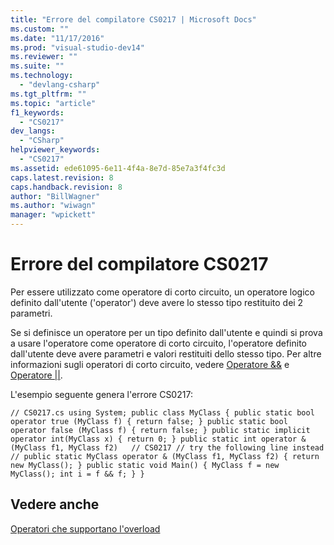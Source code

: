 ```yaml
---
title: "Errore del compilatore CS0217 | Microsoft Docs"
ms.custom: ""
ms.date: "11/17/2016"
ms.prod: "visual-studio-dev14"
ms.reviewer: ""
ms.suite: ""
ms.technology: 
  - "devlang-csharp"
ms.tgt_pltfrm: ""
ms.topic: "article"
f1_keywords: 
  - "CS0217"
dev_langs: 
  - "CSharp"
helpviewer_keywords: 
  - "CS0217"
ms.assetid: ede61095-6e11-4f4a-8e7d-85e7a3f4fc3d
caps.latest.revision: 8
caps.handback.revision: 8
author: "BillWagner"
ms.author: "wiwagn"
manager: "wpickett"
---
```

# Errore del compilatore CS0217
Per essere utilizzato come operatore di corto circuito, un operatore logico definito dall'utente \('operator'\) deve avere lo stesso tipo restituito dei 2 parametri.  
  
 Se si definisce un operatore per un tipo definito dall'utente e quindi si prova a usare l'operatore come operatore di corto circuito, l'operatore definito dall'utente deve avere parametri e valori restituiti dello stesso tipo. Per altre informazioni sugli operatori di corto circuito, vedere [Operatore &&](/dotnet/csharp/language-reference/operators/conditional-and-operator) e [Operatore &#124;&#124;](../Topic/%7C%7C%20Operator%20\(C%23%20Reference\).md).  
  
 L'esempio seguente genera l'errore CS0217:  
  
```  
// CS0217.cs using System; public class MyClass { public static bool operator true (MyClass f) { return false; } public static bool operator false (MyClass f) { return false; } public static implicit operator int(MyClass x) { return 0; } public static int operator & (MyClass f1, MyClass f2)   // CS0217 // try the following line instead // public static MyClass operator & (MyClass f1, MyClass f2) { return new MyClass(); } public static void Main() { MyClass f = new MyClass(); int i = f && f; } }  
```  
  
## Vedere anche  
 [Operatori che supportano l'overload](/dotnet/csharp/programming-guide/statements-expressions-operators/overloadable-operators)